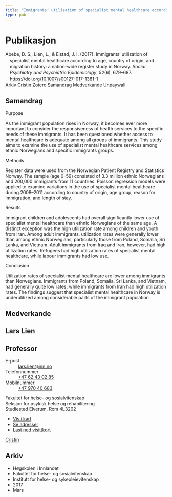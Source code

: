 ```yaml
---
title: "Immigrants’ utilization of specialist mental healthcare according to age, country of origin, and migration history: a nation-wide register study in Norway"
type: pub
---
```

<h1>Publikasjon</h1>
<article id="csl-bib-container-UNVYQMD3" class="csl-bib-container">
  <div class="csl-bib-body" style="line-height: 1.35; padding-left: 1em; text-indent:-1em;">
  <div class="csl-entry">Abebe, D. S., Lien, L., &amp; Elstad, J. I. (2017). Immigrants&#x2019; utilization of specialist mental healthcare according to age, country of origin, and migration history: a nation-wide register study in Norway. <i>Social Psychiatry and Psychiatric Epidemiology</i>, <i>52</i>(6), 679&#x2013;687. <a href="https://doi.org/10.1007/s00127-017-1381-1">https://doi.org/10.1007/s00127-017-1381-1</a></div>
</div>
  <div class="csl-bib-buttons">
    <a href="#taxonomy-article-UNVYQMD3" class="csl-bib-button">Arkiv</a>
    <a href="https://app.cristin.no/results/show.jsf?id=1461349" alt="Cristin URL" class="csl-bib-button">Cristin</a>
    <a href="http://zotero.org/groups/5022929/items/UNVYQMD3" alt="Zotero URL" class="csl-bib-button">Zotero</a>
    <a href="#abstract-article-UNVYQMD3" class="csl-bib-button">Samandrag</a>
    <a href="#contributors-article-UNVYQMD3" class="csl-bib-button">Medverkande</a>
    <a href="https://sihf.brage.unit.no/sihf-xmlui/bitstream/11250/2492649/4/Abebe_ImmigrSpecialistMentalServic_R1.pdf" class="csl-bib-button">Unpaywall</a>
  </div>
  <div id="csl-bib-meta-container-UNVYQMD3"></div>
</article>
<div id="csl-bib-meta-UNVYQMD3" class="csl-bib-meta">
  <article id="abstract-article-UNVYQMD3" class="abstract-article">
    <h1>Samandrag</h1>
    Purpose 
 
As the immigrant population rises in Norway, it becomes ever more important to consider the responsiveness of health services to the specific needs of these immigrants. It has been questioned whether access to mental healthcare is adequate among all groups of immigrants. This study aims to examine the use of specialist mental healthcare services among ethnic Norwegians and specific immigrants groups. 
 
Methods 
 
Register data were used from the Norwegian Patient Registry and Statistics Norway. The sample (age 0–59) consisted of 3.3 million ethnic Norwegians and 200,000 immigrants from 11 countries. Poisson regression models were applied to examine variations in the use of specialist mental healthcare during 2008–2011 according to country of origin, age group, reason for immigration, and length of stay. 
 
Results 
 
Immigrant children and adolescents had overall significantly lower use of specialist mental healthcare than ethnic Norwegians of the same age. A distinct exception was the high utilization rate among children and youth from Iran. Among adult immigrants, utilization rates were generally lower than among ethnic Norwegians, particularly those from Poland, Somalia, Sri Lanka, and Vietnam. Adult immigrants from Iraq and Iran, however, had high utilization rates. Refugees had high utilization rates of specialist mental healthcare, while labour immigrants had low use. 
 
Conclusion 
 
Utilization rates of specialist mental healthcare are lower among immigrants than Norwegians. Immigrants from Poland, Somalia, Sri Lanka, and Vietnam, had generally quite low rates, while immigrants from Iran had high utilization rates. The findings suggest that specialist mental healthcare in Norway is underutilized among considerable parts of the immigrant population
  </article>
  <article id="contributors-article-UNVYQMD3" class="contributors-article">
    <h1>Medverkande</h1>
    <div class="personas">
<div class="vrtx-hinn-person-card">
<div class="photo">
<i class="lar la-user-circle missing-person"></i>
</div>
<div class="info">
<hgroup><h1>Lars Lien</h1>
<h2>Professor</h2>
</hgroup><dl>
<dt>E-post</dt>
<dd>
<a href="mailto:lars.lien@inn.no">lars.lien@inn.no</a>
</dd>
<dt>Telefonnummer</dt>
<dd><a href="tel:+4762430285">
+47 62 43 02 85
</a></dd>
<dt>Mobilnummer</dt>
<dd><a href="tel:+4797040683">
+47 970 40 683
</a></dd>
</dl>
<p>
Fakultet for helse- og sosialvitenskap<br>
Seksjon for psykisk helse og rehabilitering<br>
Studiested Elverum,
Rom 4L3202
</p>
<ul class="vrtx-hinn-links">
<li><a href="https://www.google.com/maps?q=60.88177,11.53669">Vis i kart</a></li>
<li><a href="https://www.inn.no/finn-en-ansatt/lars-lien.html#vrtx-hinn-addresses">Se adresser</a></li>
<li><a href="https://www.inn.no/finn-en-ansatt/lars-lien.html?vrtx=vcf">Last ned visittkort</a></li>
</ul>
</div>
</div>
<a href="https://app.cristin.no/persons/show.jsf?id=14287" alt="Cristin URL" class="personas-cristin">Cristin</a>
</div>
  </article>
  <article id="taxonomy-article-UNVYQMD3" class="taxonomy-article">
    <h1>Arkiv</h1>
    <ul>
      <li>Høgskolen i Innlandet</li>
      <li>Fakultet for helse- og sosialvitenskap</li>
      <li>Institutt for helse- og sykepleievitenskap</li>
      <li>2017</li>
      <li>Mars</li>
    </ul>
  </article>
</div>
